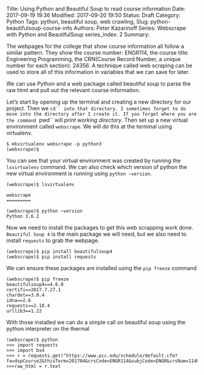 Title: Using Python and Beautiful Soup to read course information
Date: 2017-09-19 19:36
Modified: 2017-09-20 19:50
Status: Draft
Category: Python
Tags: python, beautiful soup, web crawling, 
Slug: python-beautifulsoup-course-info
Authors: Peter Kazarinoff
Series: Webscrape with Python and BeautifulSoup
series_index: 2
Summary:

The webpages for the college that show course information all follow a similar pattern. They show the course number: ENGR114, the course title: Engineering Programming, the CRN(Course Record Number, a unique number for each section): 24356. A technique called web scraping can be used to store all of this information in variables that we can save for later.

We can use Python and a web package called beautiful soup to parse the raw html and pull out the relevant course information. 

Let’s start by opening up the terminal and creating a new directory for our project. Then we ```cd`` into that directory. I sometimes forget to do move into the directory after I create it. If you forget where you are the command ```pwd`` will *print working directory*. Then set up a new virtual environment called ```webscrape```. We will do this at the terminal using virtualenv.

```terminal
$ mkvirtualenv webscrape -p python3
(webscrape)$
````

You can see that your virtual environment was created by running the ```lsvirtualenv``` command. We can also check which version of python the new virtual environment is running using ```python —version```.

```terminal
(webscrape)$ lsvirtualenv

webscrape
=========

(webscrape)$ python —version
Python 3.6.2
```

Now we need to install the packages to get this web scrapping work done. ```Beautiful Soup 4``` is the main package we will need, but we also need to install ```requests``` to grab the webpage.

```
(webscrape)$ pip install beautifulsoup4
(webscrape)$ pip install requests
```

We can ensure these packages are installed using the ```pip freeze``` command
```
(webscrape)$ pip freeze
beautifulsoup4==4.6.0
certifi==2017.7.27.1
chardet==3.0.4
idna==2.6
requests==2.18.4
urllib3==1.22
```

With those installed we can do a simple call on beautiful soup using the python interpreter on the thermal

```
(webscrape)$ python
>>> import requests
>>> import bs4
>>> r = requests.get("https://www.pcc.edu/schedule/default.cfm?fa=dspCourse2&thisTerm=201704&crsCode=ENGR114&subjCode=ENGR&crsNum=114&topicCode=GE&subtopicCode=ST1&frmtype=ADV&crnList=45437")
>>>raw_html = r.text
